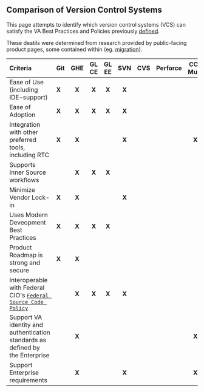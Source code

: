 ## Comparison of Version Control Systems

This page attempts to identify which version control systems (VCS) can satisfy the VA Best Practices and Policies previously [defined](criteria.md).

These deatils were determined from research provided by public-facing product pages, some contained within (eg. [migration](migration_detail.md)).

| Criteria | Git | GHE | GL CE | GL EE | SVN | CVS | Perforce | CC-Multi | RTC | Dim. | SCM | TFS | VSS |
|:------- |:------- |:------:|:-------:|:-------:|:------:|:-------:|:------:|:------:|:-------:|:-------:|:------:|:-------:|:-------:|
| Ease of Use (including IDE-support) | **X** | **X** | **X** | **X** | **X** | | | | | | **X** | |
| Ease of Adoption | **X** | **X** | **X** | **X** | **X** | | | | | | **X** | |
| Integration with other preferred tools, including RTC | **X** | **X** | | | **X** | | | **X** | **X** | | | |
| Supports Inner Source workflows | | **X** | **X** | **X** | | | | | | | | |
| Minimize Vendor Lock-in | **X** | **X** | | | **X** | | | | | | **X** | |
| Uses Modern Deveopment Best Practices | **X** | **X** | **X** | **X** | | | | | | | | |
| Product Roadmap is strong and secure | **X** | **X** | | | | | | | **X** | | **X** | |
| Interoperable with Federal CIO's [`Federal Source Code Policy`](sourcecode.cio.gov) | | **X** | **X** | **X** | **X** | | | | | | **X** | |
| Support VA identity and authentication standards as defined by the Enterprise | | **X** | | | | | | **X** | **X** | | **X** | |
| Support Enterprise requirements | | **X** | | | **X** | | | **X** | **X** | | **X** | |

